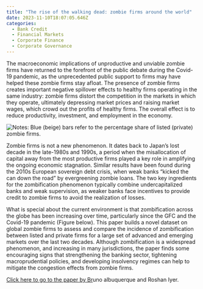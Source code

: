 ```yaml
---
title: "The rise of the walking dead: zombie firms around the world"
date: 2023-11-10T18:07:05.646Z
categories:
  - Bank Credit
  - Financial Markets
  - Corporate Finance
  - Corporate Governance
---
```

The macroeconomic implications of unproductive and unviable zombie firms have returned to the forefront of the public debate during the Covid-19 pandemic, as the unprecedented public support to firms may have helped these zombie firms stay afloat. The presence of zombie firms creates important negative spillover effects to healthy firms operating in the same industry: zombie firms distort the competition in the markets in which they operate, ultimately depressing market prices and raising market wages, which crowd out the profits of healthy firms. The overall effect is to reduce productivity, investment, and employment in the economy.

![Notes: Blue (beige) bars refer to the percentage share of listed (private) zombie firms.](https://ucarecdn.com/0e8fbfad-69e9-4dad-9eae-93b3c98f6b46/ "Share of zombie firms for listed and private firms")

Zombie firms is not a new phenomenon. It dates back to Japan’s lost decade in the late-1980s and 1990s, a period when the misallocation of capital away from the most productive firms played a key role in amplifying the ongoing economic stagnation. Similar results have been found during the 2010s European sovereign debt crisis, when weak banks “kicked the can down the road” by evergreening zombie loans. The two key ingredients for the zombification phenomenon typically combine undercapitalized banks and weak supervision, as weaker banks face incentives to provide credit to zombie firms to avoid the realization of losses.

What is special about the current environment is that zombification across the globe has been increasing over time, particularly since the GFC and the Covid-19 pandemic (Figure below). This paper builds a novel dataset on global zombie firms to assess and compare the incidence of zombification between listed and private firms for a large set of advanced and emerging markets over the last two decades. Although zombification is a widespread phenomenon, and increasing in many jurisdictions, the paper finds some encouraging signs that strengthening the banking sector, tightening macroprudential policies, and developing insolvency regimes can help to mitigate the congestion effects from zombie firms.

[Click here to go to the paper by Br](https://www.imf.org/en/Publications/WP/Issues/2023/06/16/The-Rise-of-the-Walking-Dead-Zombie-Firms-Around-the-World-534866)uno albuquerque and Roshan Iyer.